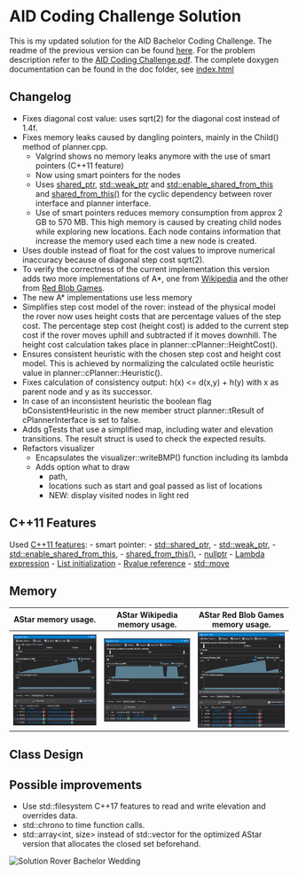 # AID Coding Challenge Solution

This is my updated solution for the AID Bachelor Coding Challenge. 
The readme of the previous version can be found [here](README_v0.md).
For the problem description refer to the [AID Coding Challenge.pdf](AID_Coding_Challenge.pdf). 
The complete doxygen documentation can be found in the doc folder, see [index.html](doc/html/index.html)


## Changelog

- Fixes diagonal cost value: uses sqrt(2) for the diagonal cost instead of 1.4f.
- Fixes memory leaks caused by dangling pointers, mainly in the Child() method of planner.cpp.
    - Valgrind shows no memory leaks anymore with the use of smart pointers (C++11 feature)
    - Now using smart pointers for the nodes
    - Uses [shared_ptr](https://en.cppreference.com/w/cpp/memory/shared_ptr), [std::weak_ptr](http://en.cppreference.com/w/cpp/memory/weak_ptr) and 
    [std::enable_shared_from_this](http://en.cppreference.com/w/cpp/memory/enable_shared_from_this) and [shared_from_this()](https://en.cppreference.com/w/cpp/memory/enable_shared_from_this/shared_from_this)
    for the cyclic dependency between rover interface and planner interface.
    - Use of smart pointers reduces memory consumption from approx 2 GB to 570 MB. This high memory is caused by creating
    child nodes while exploring new locations. Each node contains information that increase the memory used each time a new node is created.
- Uses double instead of float for the cost values to improve numerical inaccuracy because of diagonal step cost sqrt(2).
- To verify the correctness of the current implementation this version adds two more implementations of A*,
one from [Wikipedia](https://en.wikipedia.org/wiki/A*_search_algorithm#Pseudocode) and
the other from [Red Blob Games](https://www.redblobgames.com/pathfinding/a-star/implementation.html#cpp-astar).
- The new A* implementations use less memory 
- Simplifies step cost model of the rover: instead of the physical model the rover now uses height costs that are percentage values of the step cost.
The percentage step cost (height cost) is added to the current step cost if the rover moves uphill and subtracted if it moves downhill.
The height cost calculation takes place in planner::cPlanner::HeightCost().
- Ensures consistent heuristic with the chosen step cost and height cost model. This is achieved by normalizing the 
calculated octile heuristic value in planner::cPlanner::Heuristic().
- Fixes calculation of consistency output: h(x) <= d(x,y) + h(y) with x as parent node and y as its successor.
- In case of an inconsistent heuristic the boolean flag bConsistentHeuristic in the new member struct planner::tResult of cPlannerInterface is set to false.
- Adds gTests that use a simplified map, including water and elevation transitions. The result struct is used to check the expected results.
- Refactors visualizer
    - Encapsulates the visualizer::writeBMP() function including its lambda 
    - Adds option what to draw
        - path, 
        - locations such as start and goal passed as list of locations
        - NEW: display visited nodes in light red
        
## C++11 Features

Used [C++11 features](https://github.com/AnthonyCalandra/modern-cpp-features):
    - smart pointer: 
        - [std::shared_ptr](https://en.cppreference.com/w/cpp/memory/shared_ptr), 
        - [std::weak_ptr](https://en.cppreference.com/w/cpp/memory/weak_ptr), 
        - [std::enable_shared_from_this](https://en.cppreference.com/w/cpp/memory/enable_shared_from_this), 
        - [shared_from_this()](https://en.cppreference.com/w/cpp/memory/enable_shared_from_this/shared_from_this), 
        - [nullptr](https://en.cppreference.com/w/cpp/language/nullptr)
    - [Lambda expression](https://en.cppreference.com/w/cpp/language/lambda)
    - [List initialization](https://en.cppreference.com/w/cpp/language/list_initialization)
    - [Rvalue reference](https://en.cppreference.com/w/cpp/language/reference)
    - [std::move](https://en.cppreference.com/w/cpp/utility/move)
    
## Memory

AStar memory usage.             |  AStar Wikipedia memory usage. | AStar Red Blob Games memory usage.
:-------------------------:|:-------------------------:|:------------------------------------------------:
<img src="doc/images/memory_usage_AStar.png" alt="AStar" width="250" />  |  <img src="doc/images/memory_usage_AStar_Wiki.png" alt="AStarWiki" width="250" /> | <img src="doc/images/memory_usage_AStar_RBG.png" alt="AStarRedBlobGames" width="250" /> 


## Class Design

## Possible improvements

- Use std::filesystem C++17 features to read and write elevation and overrides data.
- std::chrono to time function calls.
- std::array<int, size> instead of std::vector for the optimized AStar version that allocates the closed set beforehand.

<img src="doc/images/solution_rover_bachelor_wedding.bmp" alt="Solution Rover Bachelor Wedding" width="200"/>
